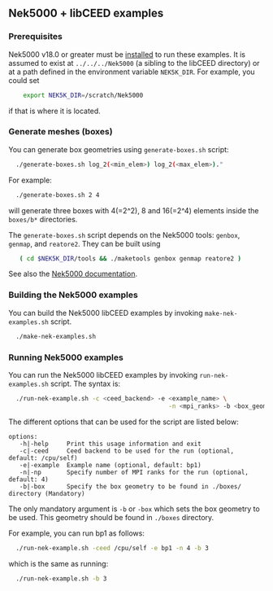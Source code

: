 ## Nek5000 + libCEED examples

### Prerequisites

Nek5000 v18.0 or greater must be [installed](https://nek5000.mcs.anl.gov/getstarted/) to run
these examples.  It is assumed to exist at `../../../Nek5000` (a sibling to the
libCEED directory) or at a path defined in the environment variable `NEK5K_DIR`.
For example, you could set
```sh
    export NEK5K_DIR=/scratch/Nek5000
```
if that is where it is located.

### Generate meshes (boxes)

You can generate box geometries using `generate-boxes.sh` script:
```sh
  ./generate-boxes.sh log_2(<min_elem>) log_2(<max_elem>)."
```
For example:
```sh
  ./generate-boxes.sh 2 4
```
will generate three boxes with 4(=2^2), 8 and 16(=2^4) elements inside the
`boxes/b*` directories.

The `generate-boxes.sh` script depends on the Nek5000 tools: `genbox`, `genmap`,
and `reatore2`. They can be built using
```sh
   ( cd $NEK5K_DIR/tools && ./maketools genbox genmap reatore2 )
```
See also the [Nek5000 documentation](https://nek5000.mcs.anl.gov/getstarted/).

### Building the Nek5000 examples

You can build the Nek5000 libCEED examples by invoking `make-nek-examples.sh` script.
```sh
  ./make-nek-examples.sh
```

### Running Nek5000 examples

You can run the Nek5000 libCEED examples by invoking `run-nek-examples.sh`
script. The syntax is:
```sh
  ./run-nek-example.sh -c <ceed_backend> -e <example_name> \
                                            -n <mpi_ranks> -b <box_geometry>
```
The different options that can be used for the script are listed below:
```
options:
   -h|-help     Print this usage information and exit
   -c|-ceed     Ceed backend to be used for the run (optional, default: /cpu/self)
   -e|-example  Example name (optional, default: bp1)
   -n|-np       Specify number of MPI ranks for the run (optional, default: 4)
   -b|-box      Specify the box geometry to be found in ./boxes/ directory (Mandatory)
```
The only mandatory argument is `-b` or `-box` which sets the box geometry to be
used. This geometry should be found in `./boxes` directory.

For example, you can run bp1 as follows:
```sh
  ./run-nek-example.sh -ceed /cpu/self -e bp1 -n 4 -b 3
```
which is the same as running:
```sh
  ./run-nek-example.sh -b 3
```
